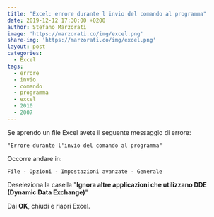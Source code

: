 ```yaml
---
title: "Excel: errore durante l'invio del comando al programma"
date: 2019-12-12 17:30:00 +0200
author: Stefano Marzorati
image: 'https://marzorati.co/img/excel.png'
share-img: 'https://marzorati.co/img/excel.png'
layout: post
categories:
  - Excel
tags:
  - errore
  - invio
  - comando
  - programma
  - excel
  - 2010
  - 2007
---
```

Se aprendo un file Excel avete il seguente messaggio di errore:   

	"Errore durante l'invio del comando al programma"

Occorre andare in:   

	File - Opzioni - Impostazioni avanzate - Generale

Deseleziona la casella "**Ignora altre applicazioni che utilizzano DDE (Dynamic Data Exchange)**"   

Dai **OK**, chiudi e riapri Excel.
